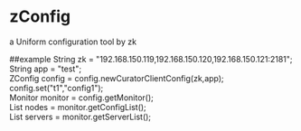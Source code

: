 # zConfig 
a Uniform configuration tool by zk

##example
String zk = "192.168.150.119,192.168.150.120,192.168.150.121:2181"; <br/>
String app = "test";  <br/>
ZConfig config = config.newCuratorClientConfig(zk,app); <br/>
config.set("t1","config1"); <br/>
Monitor monitor = config.getMonitor();  <br/>
List<Node> nodes = monitor.getConfigList(); <br/>
List<String> servers = monitor.getServerList(); <br/>

